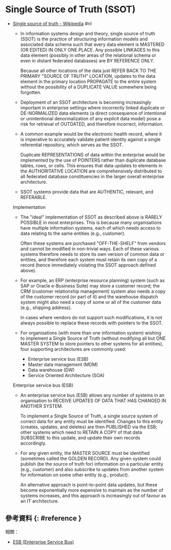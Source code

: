 # Single Source of Truth (SSOT)

  - [Single source of truth \- Wikipedia](https://en.wikipedia.org/wiki/Single_source_of_truth) #ril

      - In information systems design and theory, single source of truth (SSOT) is the practice of structuring information models and associated data schema such that every data element is MASTERED (OR EDITED) IN ONLY ONE PLACE. Any possible LINKAGES to this data element (possibly in other areas of the relational schema or even in distant federated databases) are BY REFERENCE ONLY.

        Because all other locations of the data just REFER BACK TO THE PRIMARY "SOURCE OF TRUTH" LOCATION, updates to the data element in the primary location PROPAGATE to the entire system without the possibility of a DUPLICATE VALUE somewhere being forgotten.

      - Deployment of an SSOT architecture is becoming increasingly important in enterprise settings where incorrectly linked duplicate or DE-NORMALIZED data elements (a direct consequence of intentional or unintentional denormalization of any explicit data model) pose a risk for retrieval of OUTDATED, and therefore incorrect, information.

      - A common example would be the electronic health record, where it is imperative to accurately validate patient identity against a single referential repository, which serves as the SSOT.

        Duplicate REPRESENTATIONS of data within the enterprise would be implemented by the use of POINTERS rather than duplicate database tables, rows, or cells. This ensures that data updates to elements in the AUTHORITATIVE LOCATION are comprehensively distributed to all federated database constituencies in the larger overall enterprise architecture.

      - SSOT systems provide data that are AUTHENTIC, relevant, and REFERABLE.

    Implementation

      - The "ideal" implementation of SSOT as described above is RARELY POSSIBLE in most enterprises. This is because many organisations have multiple information systems, each of which needs access to data relating to the same entities (e.g., customer).

        Often these systems are purchased "OFF-THE-SHELF" from vendors and cannot be modified in non-trivial ways. Each of these various systems therefore needs to store its own version of common data or entities, and therefore each system must retain its own copy of a record (hence immediately violating the SSOT approach defined above).

      - For example, an ERP (enterprise resource planning) system (such as SAP or Oracle e-Business Suite) may store a customer record; the CRM (customer relationship management) system also needs a copy of the customer record (or part of it) and the warehouse dispatch system might also need a copy of some or all of the customer data (e.g., shipping address).

        In cases where vendors do not support such modifications, it is not always possible to replace these records with pointers to the SSOT.

      - For organisations (with more than one information system) wishing to implement a Single Source of Truth (without modifying all but ONE MASTER SYSTEM to store pointers to other systems for all entities), four supporting architectures are commonly used:

          - Enterprise service bus (ESB)
          - Master data management (MDM)
          - Data warehouse (DW)
          - Service Oriented Architecture (SOA)

    Enterprise service bus (ESB)

      - An enterprise service bus (ESB) allows any number of systems in an organisation to RECEIVE UPDATES OF DATA THAT HAS CHANGED IN ANOTHER SYSTEM.

        To implement a Single Source of Truth, a single source system of correct data for any entity must be identified. Changes to this entity (creates, updates, and deletes) are then PUBLISHED via the ESB; other systems which need to RETAIN A COPY of that data SUBSCRIBE to this update, and update their own records accordingly.

      - For any given entity, the MASTER SOURCE must be identified (sometimes called the GOLDEN RECORD). Any given system could publish (be the source of truth for) information on a particular entity (e.g., customer) and also subscribe to updates from another system for information on some other entity (e.g., product).

        An alternative approach is point-to-point data updates, but these become exponentially more expensive to maintain as the number of systems increases, and this approach is increasingly out of favour as an IT architecture.

## 參考資料 {: #reference }

相關：

  - [ESB (Enterprise Service Bus)](esb.md)
